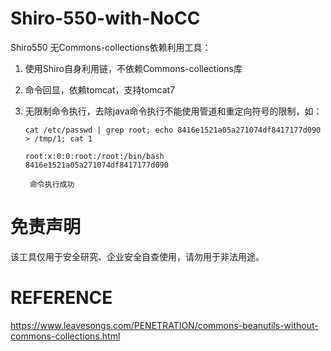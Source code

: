 # Shiro-550-with-NoCC

Shiro550 无Commons-collections依赖利用工具：

1. 使用Shiro自身利用链，不依赖Commons-collections库

2. 命令回显，依赖tomcat，支持tomcat7

3. 无限制命令执行，去除java命令执行不能使用管道和重定向符号的限制，如：

   ```shell
   cat /etc/passwd | grep root; echo 8416e1521a05a271074df8417177d090 > /tmp/1; cat 1
   ```

   ```shell
   root:x:0:0:root:/root:/bin/bash
   8416e1521a05a271074df8417177d090
   
    命令执行成功
   ```
# 免责声明
该工具仅用于安全研究、企业安全自查使用，请勿用于非法用途。

# REFERENCE
https://www.leavesongs.com/PENETRATION/commons-beanutils-without-commons-collections.html


   
